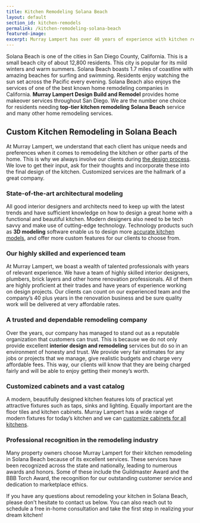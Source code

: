 ```yaml
---
title: Kitchen Remodeling Solana Beach
layout: default
section_id: kitchen-remodels
permalink: /kitchen-remodeling-solana-beach
featured-image:
excerpt: Murray Lampert has over 40 years of experience with kitchen remodeling in Solana Beach, San Diego. Take your Solana Beach remodel to the next level with us.
---
```


Solana Beach is one of the cities in San Diego County, California. This is a small beach city of about 12,800 residents. This city is popular for its mild winters and warm summers. Solana Beach boasts 1.7 miles of coastline with amazing beaches for surfing and swimming. Residents enjoy watching the sun set across the Pacific every evening. Solana Beach also enjoys the services of one of the best known home remodeling companies in California. <strong>Murray Lampert Design Build and Remodel</strong> provides home makeover services throughout San Diego. We are the number one choice for residents needing <strong>top-tier kitchen remodeling Solana Beach</strong> service and many other home remodeling services.

## Custom Kitchen Remodeling in Solana Beach

At Murray Lampert, we understand that each client has unique needs and preferences when it comes to remodeling the kitchen or other parts of the home. This is why we always involve our clients during <a href="http://murraylampert.com/san-diego-home-design-services/">the design process</a>. We love to get their input, ask for their thoughts and incorporate these into the final design of the kitchen. Customized services are the hallmark of a great company.

### State-of-the-art architectural modeling

All good interior designers and architects need to keep up with the latest trends and have sufficient knowledge on how to design a great home with a functional and beautiful kitchen. Modern designers also need to be tech savvy and make use of cutting-edge technology. Technology products such as <strong>3D modeling</strong> software enable us to design more <a href="http://murraylampert.com/3d-architectural-rendering-services/">accurate kitchen models</a>, and offer more custom features for our clients to choose from.

### Our highly skilled and experienced team

At Murray Lampert, we boast a wealth of talented professionals with years of relevant experience. We have a team of highly skilled interior designers, plumbers, brick layers and other home renovation professionals. All of them are highly proficient at their trades and have years of experience working on design projects. Our clients can count on our experienced team and the company’s 40 plus years in the renovation business and be sure quality work will be delivered at very affordable rates.

### A trusted and dependable remodeling company

Over the years, our company has managed to stand out as a reputable organization that customers can trust. This is because we do not only provide excellent <strong>interior design and remodeling</strong> services but do so in an environment of honesty and trust. We provide very fair estimates for any jobs or projects that we manage, give realistic budgets and charge very affordable fees. This way, our clients will know that they are being charged fairly and will be able to enjoy getting their money’s worth.

### Customized cabinets and a vast catalog

A modern, beautifully designed kitchen features lots of practical yet attractive fixtures such as taps, sinks and lighting. Equally important are the floor tiles and kitchen cabinets. Murray Lampert has a wide range of modern fixtures for today’s kitchen and we can <a href="http://murraylampert.com/san-diego-custom-cabinet-construction-services/">customize cabinets for all kitchens</a>.

### Professional recognition in the remodeling industry

Many property owners choose Murray Lampert for their kitchen remodeling in Solana Beach because of its excellent services. These services have been recognized across the state and nationally, leading to numerous awards and honors. Some of these include the Guildmaster Award and the BBB Torch Award, the recognition for our outstanding customer service and dedication to marketplace ethics.

If you have any questions about remodeling your kitchen in Solana Beach, please don't hesitate to contact us below. You can also reach out to schedule a free in-home consultation and take the first step in realizing your dream kitchen!
